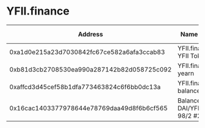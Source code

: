 # YFII.finance



| Address                                    | Name Tag                   | Balance | Txn Count |
| ------------------------------------------ | -------------------------- | ------- | --------- |
| 0xa1d0e215a23d7030842fc67ce582a6afa3ccab83 | YFII.finance: YFII Token   | 0 Ether | 176,712   |
| 0xb81d3cb2708530ea990a287142b82d058725c092 | YFII.finance: yearn        | 0 Ether | 10,584    |
| 0xaffcd3d45cef58b1dfa773463824c6f6bb0dc13a | YFII.finance: balancer     | 0 Ether | 10,538    |
| 0x16cac1403377978644e78769daa49d8f6b6cf565 | Balancer: DAI/YFII 98/2 #2 | 0 Ether | 7,291     |